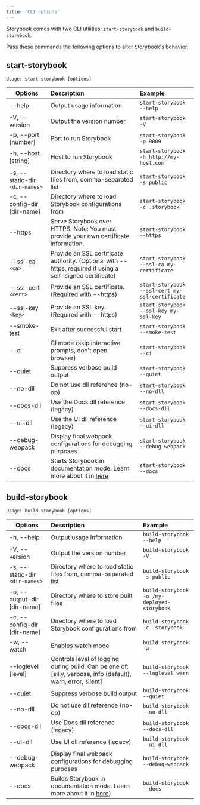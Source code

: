 ```yaml
---
title: 'CLI options'
---
```


Storybook comes with two CLI utilities: `start-storybook` and `build-storybook`.

Pass these commands the following options to alter Storybook's behavior.

## start-storybook

```plaintext
Usage: start-storybook [options]
```

| Options                        | Description                                                                                                                                    | Example                                         |
| ------------------------------ | :--------------------------------------------------------------------------------------------------------------------------------------------- | :---------------------------------------------- |
| --help                         | Output usage information                                                                                                                       | `start-storybook --help`                        |
| -V, --version                  | Output the version number                                                                                                                      | `start-storybook -V`                            |
| -p, --port [number]            | Port to run Storybook                                                                                                                          | `start-storybook -p 9009`                       |
| -h, --host [string]            | Host to run Storybook                                                                                                                          | `start-storybook -h http://my-host.com`         |
| -s, --static-dir `<dir-names>` | Directory where to load static files from, comma-separated list                                                                                | `start-storybook -s public`                     |
| -c, --config-dir [dir-name]    | Directory where to load Storybook configurations from                                                                                          | `start-storybook -c .storybook`                 |
| --https                        | Serve Storybook over HTTPS. Note: You must provide your own certificate information.                                                           | `start-storybook --https`                       |
| --ssl-ca `<ca>`                | Provide an SSL certificate authority. (Optional with --https, required if using a self-signed certificate)                                     | `start-storybook --ssl-ca my-certificate`       |
| --ssl-cert `<cert>`            | Provide an SSL certificate. (Required with --https)                                                                                            | `start-storybook --ssl-cert my-ssl-certificate` |
| --ssl-key `<key>`              | Provide an SSL key. (Required with --https)                                                                                                    | `start-storybook --ssl-key my-ssl-key`          |
| --smoke-test                   | Exit after successful start                                                                                                                    | `start-storybook --smoke-test`                  |
| --ci                           | CI mode (skip interactive prompts, don't open browser)                                                                                         | `start-storybook --ci`                          |
| --quiet                        | Suppress verbose build output                                                                                                                  | `start-storybook --quiet`                       |
| --no-dll                       | Do not use dll reference (no-op)                                                                                                               | `start-storybook --no-dll`                      |
| --docs-dll                     | Use the Docs dll reference (legacy)                                                                                                            | `start-storybook --docs-dll`                    |
| --ui-dll                       | Use the UI dll reference (legacy)                                                                                                              | `start-storybook --ui-dll`                      |
| --debug-webpack                | Display final webpack configurations for debugging purposes                                                                                    | `start-storybook --debug-webpack`               |
| --docs                         | Starts Storybook in documentation mode. Learn more about it in [here](../writing-docs/build-documentation.md#preview-storybooks-documentation) | `start-storybook --docs`                        |

## build-storybook

```plaintext
Usage: build-storybook [options]
```

| Options                        | Description                                                                                                                                     | Example                                     |
| ------------------------------ | :---------------------------------------------------------------------------------------------------------------------------------------------- | :------------------------------------------ |
| -h, --help                     | Output usage information                                                                                                                        | `build-storybook --help`                    |
| -V, --version                  | Output the version number                                                                                                                       | `build-storybook -V`                        |
| -s, --static-dir `<dir-names>` | Directory where to load static files from, comma-separated list                                                                                 | `build-storybook -s public`                 |
| -o, --output-dir [dir-name]    | Directory where to store built files                                                                                                            | `build-storybook -o /my-deployed-storybook` |
| -c, --config-dir [dir-name]    | Directory where to load Storybook configurations from                                                                                           | `build-storybook -c .storybook`             |
| -w, --watch                    | Enables watch mode                                                                                                                              | `build-storybook -w`                        |
| --loglevel [level]             | Controls level of logging during build. Can be one of: [silly, verbose, info (default), warn, error, silent]                                    | `build-storybook --loglevel warn`           |
| --quiet                        | Suppress verbose build output                                                                                                                   | `build-storybook --quiet`                   |
| --no-dll                       | Do not use dll reference (no-op)                                                                                                                | `build-storybook --no-dll`                  |
| --docs-dll                     | Use Docs dll reference (legacy)                                                                                                                 | `build-storybook --docs-dll`                |
| --ui-dll                       | Use UI dll reference (legacy)                                                                                                                   | `build-storybook --ui-dll`                  |
| --debug-webpack                | Display final webpack configurations for debugging purposes                                                                                     | `build-storybook --debug-webpack`           |
| --docs                         | Builds Storybook in documentation mode. Learn more about it in [here](../writing-docs/build-documentation.md#publish-storybooks-documentation)) | `build-storybook --docs`                    |
